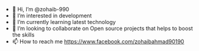 - 👋 Hi, I’m @zohaib-990
- 👀 I’m interested in development
- 🌱 I’m currently learning latest technology
- 💞️ I’m looking to collaborate on Open source projects that helps to boost the skills
- 📫 How to reach me https://www.facebook.com/zohaibahmad90190

<!---
zohaib-990/zohaib-990 is a ✨ special ✨ repository because its `README.md` (this file) appears on your GitHub profile.
You can click the Preview link to take a look at your changes.
--->
